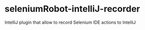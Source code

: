 # seleniumRobot-intelliJ-recorder
IntelliJ plugin that allow to record Selenium IDE actions to IntelliJ
